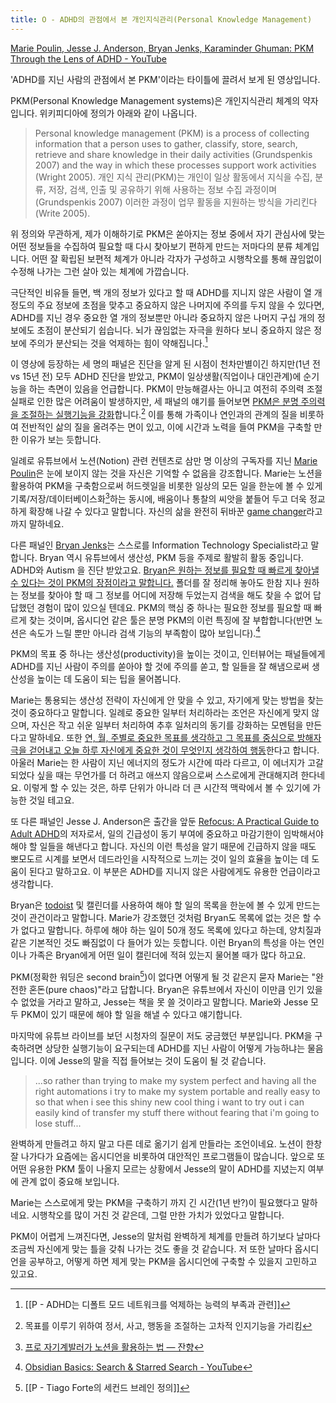 ```yaml
---
title: O - ADHD의 관점에서 본 개인지식관리(Personal Knowledge Management)
---
```


[Marie Poulin, Jesse J. Anderson, Bryan Jenks, Karaminder Ghuman: PKM Through the Lens of ADHD - YouTube](https://youtu.be/b3x2JHmVNpg)

'ADHD를 지닌 사람의 관점에서 본 PKM'이라는 타이틀에 끌려서 보게 된 영상입니다. 

PKM(Personal Knowledge Management systems)은 개인지식관리 체계의 약자입니다. 위키피디아에 정의가 아래와 같이 나옵니다. 

>Personal knowledge management (PKM) is a process of collecting information that a person uses to gather, classify, store, search, retrieve and share knowledge in their daily activities (Grundspenkis 2007) and the way in which these processes support work activities (Wright 2005).
>개인 지식 관리(PKM)는 개인이 일상 활동에서 지식을 수집, 분류, 저장, 검색, 인출 및 공유하기 위해 사용하는 정보 수집 과정이며(Grundspenkis 2007) 이러한 과정이 업무 활동을 지원하는 방식을 가리킨다(Write 2005).

위 정의와 무관하게, 제가 이해하기로 PKM은 쏟아지는 정보 중에서 자기 관심사에 맞는 어떤 정보들을 수집하여 필요할 때 다시 찾아보기 편하게 만드는 저마다의 분류 체계입니다. 어떤 잘 확립된 보편적 체계가 아니라 각자가 구성하고 시행착오를 통해 끊임없이 수정해 나가는 그런 살아 있는 체계에 가깝습니다. 

극단적인 비유들 들면, 백 개의 정보가 있다고 할 때 ADHD를 지니지 않은 사람이 열 개 정도의 주요 정보에 초점을 맞추고 중요하지 않은 나머지에 주의를 두지 않을 수 있다면, ADHD를 지닌 경우 중요한 열 개의 정보뿐만 아니라 중요하지 않은 나머지 구십 개의 정보에도 초점이 분산되기 쉽습니다. 뇌가 끊임없는 자극을 원하다 보니 중요하지 않은 정보에 주의가 분산되는 것을 억제하는 힘이 약해집니다.[^1]

이 영상에 등장하는 세 명의 패널은 진단을 알게 된 시점이 천차만별이긴 하지만(1년 전 vs 15년 전) 모두 ADHD 진단을 받았고, PKM이 일상생활(직업이나 대인관계)에 순기능을 하는 측면이 있음을 언급합니다. PKM이 만능해결사는 아니고 여전히 주의력 조절 실패로 인한 많은 어려움이 발생하지만, 세 패널의 얘기를 들어보면 <u>PKM은 분명 주의력을 조절하는 실행기능을 강화</u>합니다.[^2] 이를 통해 가족이나 연인과의 관계의 질을 비롯하여 전반적인 삶의 질을 올려주는 면이 있고, 이에 시간과 노력을 들여 PKM을 구축할 만한 이유가 보는 듯합니다.

일례로 유튜브에서 노션(Notion) 관련 컨텐츠로 삼만 명 이상의 구독자를 지닌 [Marie Poulin](https://www.youtube.com/c/MariePoulin)은 눈에 보이지 않는 것을 자신은 기억할 수 없음을 강조합니다. Marie는 노션을 활용하여 PKM을 구축함으로써 허드렛일을 비롯한 일상의 모든 일을 한눈에 볼 수 있게 기록/저장/데이터베이스화[^3]하는 동시에, 배움이나 통찰의 씨앗을 붙들어 두고 더욱 정교하게 확장해 나갈 수 있다고 말합니다. 자신의 삶을 완전히 뒤바꾼 [game changer](https://www.merriam-webster.com/dictionary/game%20changer)라고까지 말하네요.

다른 패널인 [Bryan Jenks](https://www.bryanjenks.dev/)는 스스로를 Information Technology Specialist라고 말합니다. Bryan 역시 유튜브에서 생산성, PKM 등을 주제로 활발히 활동 중입니다. ADHD와 Autism 을 진단 받았고요. <u>Bryan은 원하는 정보를 필요할 때 빠르게 찾아낼 수 있다는 것이 PKM의 장점이라고 말합니다.</u> 폴더를 잘 정리해 놓아도 한참 지나 원하는 정보를 찾아야 할 때 그 정보를 어디에 저장해 두었는지 검색을 해도 찾을 수 없어 답답했던 경험이 많이 있으실 텐데요. PKM의 핵심 중 하나는 필요한 정보를 필요할 때 빠르게 찾는 것이며, 옵시디언 같은 툴은 분명 PKM의 이런 특징에 잘 부합합니다(반면 노션은 속도가 느릴 뿐만 아니라 검색 기능의 부족함이 많아 보입니다).[^4]

PKM의 목표 중 하나는 생산성(productivity)을 높이는 것이고, 인터뷰어는 패널들에게 ADHD를 지닌 사람이 주의를 쏟아야 할 것에 주의를 쏟고, 할 일들을 잘 해냄으로써 생산성을 높이는 데 도움이 되는 팁을 물어봅니다.

Marie는 통용되는 생산성 전략이 자신에게 안 맞을 수 있고, 자기에게 맞는 방법을 찾는 것이 중요하다고 말합니다. 일례로 중요한 일부터 처리하라는 조언은 자신에게 맞지 않으며, 자신은 작고 쉬운 일부터 처리하여 추후 일처리의 동기를 강화하는 모멘텀을 만든다고 말하네요. 또한 <u>연, 월, 주별로 중요한 목표를 생각하고 그 목표를 중심으로 방해자극을 걷어내고 오늘 하루 자신에게 중요한 것이 무엇인지 생각하여 행동</u>한다고 합니다. 아울러 Marie는 한 사람이 지닌 에너지의 정도가 시간에 따라 다르고, 이 에너지가 고갈되었다 싶을 때는 무언가를 더 하려고 애쓰지 않음으로써 스스로에게 관대해지려 한다네요. 이렇게 할 수 있는 것은, 하루 단위가 아니라 더 큰 시간적 맥락에서 볼 수 있기에 가능한 것일 테고요.

또 다른 패널인 Jesse J. Anderson은 출간을 앞둔 [Refocus: A Practical Guide to Adult ADHD](https://www.refocusbook.com/contents)의 저자로서, 일의 긴급성이 동기 부여에 중요하고 마감기한이 임박해서야 해야 할 일들을 해낸다고 합니다. 자신의 이런 특성을 알기 때문에 긴급하지 않을 때도 뽀모도르 시계를 보면서 데드라인을 시작적으로 느끼는 것이 일의 효율을 높이는 데 도움이 된다고 말하고요. 이 부분은 ADHD를 지니지 않은 사람에게도 유용한 언급이라고 생각합니다. 

Bryan은 [todoist](https://todoist.com/home?gspk=c2VtYW50aWNsYWJzNzMxNw&utm_campaign=strategic_partner&utm_content=semanticlabs7317&utm_medium=strategic_partner&utm_source=partnerstack&sid=1-g-CjwKCAjw3cSSBhBGEiwAVII0Zx_e36oivDTZrtEKp1Q4k_NX7yavxEvmycWfzb0RtA4dMrq7WAyJ9BoCJSMQAvD_BwE&gclid=CjwKCAjw3cSSBhBGEiwAVII0Zx_e36oivDTZrtEKp1Q4k_NX7yavxEvmycWfzb0RtA4dMrq7WAyJ9BoCJSMQAvD_BwE) 및 캘린더를 사용하여 해야 할 일의 목록을 한눈에 볼 수 있게 만드는 것이 관건이라고 말합니다. Marie가 강조했던 것처럼 Bryan도 목록에 없는 것은 할 수가 없다고 말합니다. 하루에 해야 하는 일이 50개 정도 목록에 있다고 하는데, 양치질과 같은 기본적인 것도 빠짐없이 다 들어가 있는 듯합니다. 이런 Bryan의 특성을 아는 연인이나 가족은 Bryan에게 어떤 일이 캘린더에 적혀 있는지 물어볼 때가 많다 하고요.

PKM(정확한 워딩은 second brain[^5])이 없다면 어떻게 될 것 같은지 묻자 Marie는 "완전한 혼돈(pure chaos)"라고 답합니다. Bryan은 유튜브에서 자신이 이만큼 인기 있을 수 없었을 거라고 말하고, Jesse는 책을 못 쓸 것이라고 말합니다. Marie와 Jesse 모두 PKM이 있기 때문에 해야 할 일을 해낼 수 있다고 얘기합니다.

마지막에 유튜브 라이브를 보던 시청자의 질문이 저도 궁금했던 부분입니다. PKM을 구축하려면 상당한 실행기능이 요구되는데 ADHD를 지닌 사람이 어떻게 가능하냐는 물음입니다. 이에 Jesse의 말을 직접 들어보는 것이 도움이 될 것 같습니다.

>...so rather than trying to make my system perfect and having all the right automations i try to make my system portable and really easy to so that when i see this shiny new cool thing i want to try out i can easily kind of transfer my stuff there without fearing that i'm going to lose stuff...

완벽하게 만들려고 하지 말고 다른 데로 옮기기 쉽게 만들라는 조언이네요. 노션이 한창 잘 나가다가 요즘에는 옵시디언을 비롯하여 대안적인 프로그램들이 많습니다. 앞으로 또 어떤 유용한 PKM 툴이 나올지 모르는 상황에서 Jesse의 말이 ADHD를 지녔는지 여부에 관계 없이 중요해 보입니다.

Marie는 스스로에게 맞는 PKM을 구축하기 까지 긴 시간(1년 반?)이 필요했다고 말하네요. 시행착오를 많이 거친 것 같은데, 그럴 만한 가치가 있었다고 말합니다. 

PKM이 어렵게 느껴진다면, Jesse의 말처럼 완벽하게 체계를 만들려 하기보다 날마다 조금씩 자신에게 맞는 틀을 갖춰 나가는 것도 좋을 것 같습니다. 저 또한 날마다 옵시디언을 공부하고, 어떻게 하면 제게 맞는 PKM을 옵시디언에 구축할 수 있을지 고민하고 있고요. 


[^1]: [[P - ADHD는 디폴트 모드 네트워크를 억제하는 능력의 부족과 관련]]
[^2]: 목표를 이루기 위하여 정서, 사고, 행동을 조절하는 고차적 인지기능을 가리킴
[^3]: [프로 자기계발러가 노션을 활용하는 법 — 잔향](https://slowdive14.tistory.com/1299493)
[^4]: [Obsidian Basics: Search & Starred Search - YouTube](https://www.youtube.com/watch?v=mbPS3GXFFA4)
[^5]: [[P - Tiago Forte의 세컨드 브레인 정의]]

